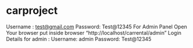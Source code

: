 # carproject
Username : test@gmail.com
Password: Test@12345
For Admin Panel
Open Your browser put inside browser “http://localhost/carrental/admin”
Login Details for admin :
Username: admin
Password: Test@12345
